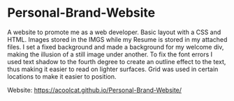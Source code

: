 # Personal-Brand-Website
A website to promote me as a web developer. Basic layout with a CSS and HTML. Images stored in the IMGS while my Resume is stored in my attached files. I set a fixed background and made a background for my welcome div, making the illusion of a still image under another. To fix the font errors I used text shadow to the fourth degree to create an outline effect to the text, thus making it easier to read on lighter surfaces. Grid was used in certain locations to make it easier to position.

Website: https://acoolcat.github.io/Personal-Brand-Website/
